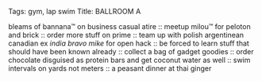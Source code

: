 Tags: gym, lap swim
Title: BALLROOM A
  
bleams of bannana™ on business casual atire :: meetup milou™ for peloton and brick :: order more stuff on prime :: team up with polish argentinean canadian ex _india bravo mike_ for open hack :: be forced to learn stuff that should have been known already :: collect a bag of gadget goodies :: order chocolate disguised as protein bars and get coconut water as well :: swim intervals on yards not meters :: a peasant dinner at thai ginger